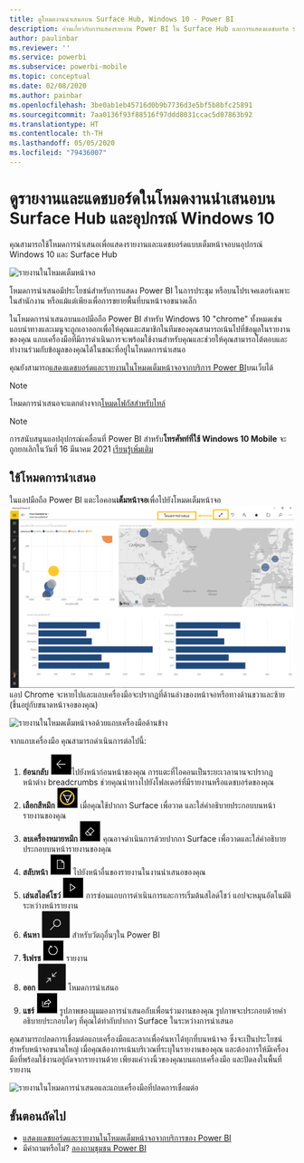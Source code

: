 ```yaml
---
title: ดูโหมดงานนำเสนอบน Surface Hub, Windows 10 - Power BI
description: อ่านเกี่ยวกับการแสดงรายงาน Power BI ใน Surface Hub และการแสดงแดชบอร์ด รายงาน และไทล์ Power BI ในโหมดเต็มหน้าจอบนอุปกรณ์ Windows 10
author: paulinbar
ms.reviewer: ''
ms.service: powerbi
ms.subservice: powerbi-mobile
ms.topic: conceptual
ms.date: 02/08/2020
ms.author: painbar
ms.openlocfilehash: 3be0ab1eb45716d0b9b7736d3e5bf5b8bfc25891
ms.sourcegitcommit: 7aa0136f93f88516f97ddd8031ccac5d07863b92
ms.translationtype: HT
ms.contentlocale: th-TH
ms.lasthandoff: 05/05/2020
ms.locfileid: "79436007"
---
```

# <a name="view-reports-and-dashboards-in-presentation-mode-on-surface-hub-and-windows-10-devices"></a>ดูรายงานและแดชบอร์ดในโหมดงานนำเสนอบน Surface Hub และอุปกรณ์ Windows 10
คุณสามารถใช้โหมดการนำเสนอเพื่อแสดงรายงานและแดชบอร์ดแบบเต็มหน้าจอบนอุปกรณ์ Windows 10 และ Surface Hub 

![รายงานในโหมดเต็มหน้าจอ](./media/mobile-windows-10-app-presentation-mode/power-bi-presentation-mode-2.png)

โหมดการนำเสนอมีประโยชน์สำหรับการแสดง Power BI ในการประชุม หรือบนโปรเจคเตอร์เฉพาะในสำนักงาน หรือแม้แต่เพียงเพื่อการขยายพื้นที่บนหน้าจอขนาดเล็ก 

ในโหมดการนำเสนอบนแอปมือถือ Power BI สำหรับ Windows 10 "chrome" ทั้งหมดเช่น แถบนำทางและเมนูจะถูกเอาออกเพื่อให้คุณและสมาชิกในทีมของคุณสามารถเน้นไปที่ข้อมูลในรายงานของคุณ แถบเครื่องมือที่มีการดำเนินการจะพร้อมใช้งานสำหรับคุณและช่วยให้คุณสามารถโต้ตอบและทำงานร่วมกับข้อมูลของคุณได้ในขณะที่อยู่ในโหมดการนำเสนอ

คุณยังสามารถ[แสดงแดชบอร์ดและรายงานในโหมดเต็มหน้าจอจากบริการ Power BI](../end-user-focus.md)บนเว็บได้

> [!NOTE]
> โหมดการนำเสนอจะแตกต่างจาก[โหมดโฟกัสสำหรับไทล์](mobile-tiles-in-the-mobile-apps.md)

>[!NOTE]
>การสนับสนุนแอปอุปกรณ์เคลื่อนที่ Power BI สำหรับ**โทรศัพท์ที่ใช้ Windows 10 Mobile** จะถูกยกเลิกในวันที่ 16 มีนาคม 2021 [เรียนรู้เพิ่มเติม](https://go.microsoft.com/fwlink/?linkid=2121400)

## <a name="use-presentation-mode"></a>ใช้โหมดการนำเสนอ
ในแอปมือถือ Power BI แตะไอคอน**เต็มหน้าจอ**เพื่อไปยังโหมดเต็มหน้าจอ
![ไอคอนเต็มหน้าจอ](././media/mobile-windows-10-app-presentation-mode/power-bi-full-screen-icon.png) แอป Chrome จะหายไปและแถบเครื่องมือจะปรากฏที่ด้านล่างของหน้าจอหรือทางด้านขวาและซ้าย (ขึ้นอยู่กับขนาดหน้าจอของคุณ)

![รายงานในโหมดเต็มหน้าจอด้วยแถบเครื่องมือด้านข้าง](./media/mobile-windows-10-app-presentation-mode/power-bi-presentation-mode-2.png)

จากแถบเครื่องมือ คุณสามารถดำเนินการต่อไปนี้:

1. **ย้อนกลับ** ![ไอคอนย้อนกลับ](./media/mobile-windows-10-app-presentation-mode/power-bi-windows-10-presentation-back-icon.png)ไปยังหน้าก่อนหน้าของคุณ การแตะที่ไอคอนเป็นระยะเวลานานจะปรากฏหน้าต่าง breadcrumbs ช่วยคุณนำทางไปยังโฟลเดอร์ที่มีรายงานหรือแดชบอร์ดของคุณ
2. **เลือกสีหมึก** ![ไอคอนหมึก](./media/mobile-windows-10-app-presentation-mode/power-bi-windows-10-presentation-ink-icon.png) เมื่อคุณใช้ปากกา Surface เพื่อวาด และใส่คำอธิบายประกอบบนหน้ารายงานของคุณ
3. **ลบเครื่องหมายหมึก** ![ไอคอนยางลบ](./media/mobile-windows-10-app-presentation-mode/power-bi-windows-10-presentation-eraser-icon.png) คุณอาจดำเนินการด้วยปากกา Surface เพื่อวาดและใส่คำอธิบายประกอบบนหน้ารายงานของคุณ  
4. **สลับหน้า** ![ไอคอนการแบ่งส่วน](./media/mobile-windows-10-app-presentation-mode/power-bi-windows-10-presentation-pages-icon.png) ไปยังหน้าอื่นของรายงานในงานนำเสนอของคุณ
5. **เล่นสไลด์โชว์** ![ไอคอนเล่น](./media/mobile-windows-10-app-presentation-mode/power-bi-windows-10-presentation-play-icon.png) การซ่อนแถบการดำเนินการและการเริ่มต้นสไลด์โชว์ แอปจะหมุนอัตโนมัติระหว่างหน้ารายงาน 
6. **ค้นหา** ![ไอคอนค้นหา](./media/mobile-windows-10-app-presentation-mode/power-bi-windows-10-presentation-search-icon.png) สำหรับวัตถุอื่นๆใน Power BI
7. **รีเฟรช** ![ไอคอนรีเฟรช](./media/mobile-windows-10-app-presentation-mode/power-bi-windows-10-presentation-refresh-icon.png) รายงาน
8. **ออก** ![ออกจากโหมดเต็มหน้าจอ](./media/mobile-windows-10-app-presentation-mode/power-bi-windows-10-exit-full-screen-icon.png) โหมดการนำเสนอ
8. **แชร์** ![ไอคอนแชร์](./media/mobile-windows-10-app-presentation-mode/power-bi-windows-10-share-icon.png) รูปภาพของมุมมองการนำเสนอกับเพื่อนร่วมงานของคุณ รูปภาพจะประกอบด้วยคำอธิบายประกอบใดๆ ที่คุณได้ทำกับปากกา Surface ในระหว่างการนำเสนอ

คุณสามารถปลดการเชื่อมต่อแถบเครื่องมือและลากเพื่อค้นหาได้ทุกที่บนหน้าจอ ซึ่งจะเป็นประโยชน์สำหรับหน้าจอขนาดใหญ่ เมื่อคุณต้องการเน้นบริเวณที่ระบุในรายงานของคุณ และต้องการให้มีเครื่องมือที่พร้อมใช้งานอยู่ถัดจากรายงานด้วย เพียงแค่วางนิ้วของคุณบนแถบเครื่องมือ และปัดลงในพื้นที่รายงาน

![รายงานในโหมดการนำเสนอและแถบเครื่องมือที่ปลดการเชื่อมต่อ](./media/mobile-windows-10-app-presentation-mode/power-bi-windows-10-presentation-drag-toolbar-2.png)


## <a name="next-steps"></a>ขั้นตอนถัดไป
* [แสดงแดชบอร์ดและรายงานในโหมดเต็มหน้าจอจากบริการของ Power BI](../end-user-focus.md)
* มีคำถามหรือไม่? [ลองถามชุมชน Power BI](https://community.powerbi.com/)

